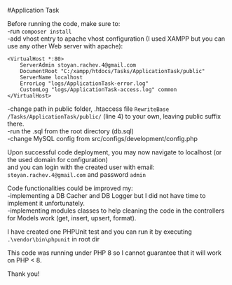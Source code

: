 #Application Task

Before running the code, make sure to:<br>
-run `composer install`<br>
-add vhost entry to apache vhost configuration (I used XAMPP but you can use any other Web server with apache):<br>

`<VirtualHost *:80>`<br>
`    ServerAdmin stoyan.rachev.4@gmail.com`<br>
`    DocumentRoot "C:/xampp/htdocs/Tasks/ApplicationTask/public"`<br>
`    ServerName localhost`<br>
`    ErrorLog "logs/ApplicationTask-error.log"`<br>
`    CustomLog "logs/ApplicationTask-access.log" common`<br>
`</VirtualHost>`<br>

-change path in public folder, .htaccess file `RewriteBase /Tasks/ApplicationTask/public/` (line 4) to your own, leaving public suffix there.<br>
-run the .sql from the root directory (db.sql)<br>
-change MySQL config from src/configs/development/config.php<br>

Upon successful code deployment, you may now navigate to localhost (or the used domain for configuration)<br>
and you can login with the created user with email: `stoyan.rachev.4@gmail.com` and password `admin`<br>

Code functionalities could be improved my:<br>
-implementing a DB Cacher and DB Logger but I did not have time to implement it unfortunately.<br>
-implementing modules classes to help cleaning the code in the controllers for Models work (get, insert, upsert, format).<br>

I have created one PHPUnit test and you can run it by executing `.\vendor\bin\phpunit` in root dir<br>

This code was running under PHP 8 so I cannot guarantee that it will work on PHP < 8.<br>

Thank you!